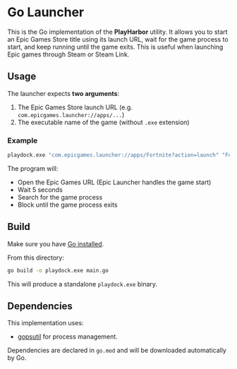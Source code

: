 # Go Launcher

This is the Go implementation of the **PlayHarbor** utility.
It allows you to start an Epic Games Store title using its launch URL,
wait for the game process to start, and keep running until the game exits.
This is useful when launching Epic games through Steam or Steam Link.

## Usage

The launcher expects **two arguments**:
1. The Epic Games Store launch URL (e.g. `com.epicgames.launcher://apps/...`)
2. The executable name of the game (without `.exe` extension)

### Example
```bash
playdock.exe "com.epicgames.launcher://apps/Fortnite?action=launch" "FortniteClient-Win64-Shipping"
```

The program will:
- Open the Epic Games URL (Epic Launcher handles the game start)
- Wait 5 seconds
- Search for the game process
- Block until the game process exits

## Build

Make sure you have [Go installed](https://go.dev/dl/).

From this directory:

```bash
go build -o playdock.exe main.go
```

This will produce a standalone `playdock.exe` binary.

## Dependencies

This implementation uses:
- [gopsutil](https://github.com/shirou/gopsutil) for process management.

Dependencies are declared in `go.mod` and will be downloaded automatically by Go.
